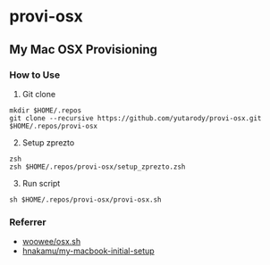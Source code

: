 # provi-osx

## My Mac OSX Provisioning
### How to Use
1. Git clone
```
mkdir $HOME/.repos
git clone --recursive https://github.com/yutarody/provi-osx.git  $HOME/.repos/provi-osx
```
2. Setup zprezto
```
zsh
zsh $HOME/.repos/provi-osx/setup_zprezto.zsh
```

3. Run script
```
sh $HOME/.repos/provi-osx/provi-osx.sh
```

### Referrer
  + [woowee/osx.sh](https://gist.github.com/woowee/6414643)
  + [hnakamu/my-macbook-initial-setup](https://github.com/hnakamur/my-macbook-initial-setup)
